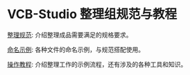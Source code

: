 # VCB-Studio 整理组规范与教程

[整理规范](specification.md): 介绍整理成品需要满足的规格要求。

[命名示例](naming_samples.md): 各种文件的命名示例，与规范搭配使用。

[操作教程](guidance/README.md): 介绍整理工作的示例流程，还有涉及的各种工具和知识。
